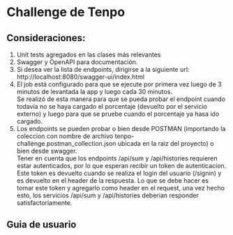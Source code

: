 # Challenge de Tenpo

## Consideraciones:
1. Unit tests agregados en las clases más relevantes
2. Swagger y OpenAPI para documentación.
3. Si desea ver la lista de endpoints, dirigirse a la siguiente url: http://localhost:8080/swagger-ui/index.html
4. El job está configurado para que se ejecute por primera vez luego de 3 minutos de levantada la app y luego cada 30 minutos.  
Se realizó de esta manera para que se pueda probar el endpoint cuando todavía no se haya cargado el porcentaje (devuelto por el servicio externo) y luego para que se pruebe cuando el porcentaje ya hasa ido cargado.
5. Los endpoints se pueden probar o bien desde POSTMAN (importando la coleccion con nombre de archivo tenpo-challenge.postman_collection.json ubicada en la raiz del proyecto) o bien desde swagger.   
Tener en cuenta que los endpoints /api/sum y /api/histories requieren estar autenticados, por lo que esperan recibir un token de autenticacion. Este token es devuelto cuando se realiza el login del usuario (/signin) y es devuelto en el header de la respuesta. 
Lo que se debe hacer es tomar este token y agregarlo como header en el request, una vez hecho esto, los servicios /api/sum y /api/histories deberian responder satisfactoriamente.

## Guia de usuario
